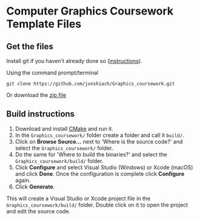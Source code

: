 # Computer Graphics Coursework Template Files

## Get the files

Install git if you haven't already done so ([instructions](https://github.com/git-guides/install-git)). 

Using the command prompt/terminal

```
git clone https://github.com/jonshiach/Graphics_coursework.git
```

Or download the [zip file](https://github.com/jonshiach/Graphics_coursework/zipball/master/)

## Build instructions

1. Download and install <a href="https://www.cmake.org" target="_blank">CMake</a> and run it.
2. In the `Graphics_coursework/` folder create a folder and call it `build/`.
3. Click on **Browse Source...** next to 'Where is the source code?' and select the `Graphics_coursework/` folder.
4. Do the same for 'Where to build the binaries?' and select the `Graphics_coursework/build/` folder.
5. Click **Configure** and select Visual Studio (Windows) or Xcode (macOS) and click **Done**. Once the configuration is complete click **Configure** again.
6. Click **Generate**.

This will create a Visual Studio or Xcode project file in the `Graphics_coursework/build/` folder. Double click on it to open the project and edit the source code.
